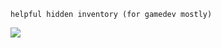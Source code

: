`helpful hidden inventory (for gamedev mostly)`

![](https://beebom.com/wp-content/uploads/2023/05/Toji-dope-panel.jpg?w=428)
